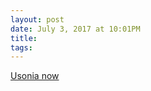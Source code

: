 ```yaml
---
layout: post
date: July 3, 2017 at 10:01PM
title:
tags:
--- 
```


[Usonia now](https://www.curbed.com/2017/6/8/15742344/usonia-community-new-york-homes-roland-reisley)